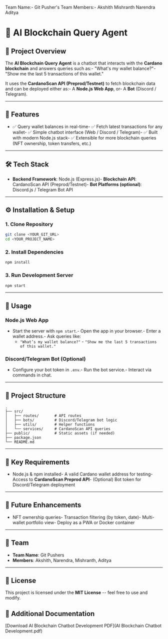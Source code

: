 Team Name:- Git Pusher's
Team Members:-
 Akshith
 Mishranth
 Narendra
 Aditya
# 🧠 AI Blockchain Query Agent

## 📌 Project Overview

The **AI Blockchain Query Agent** is a chatbot that interacts with the
**Cardano blockchain** and answers queries such as:- "What's my wallet balance?"- "Show me the last 5 transactions of this wallet."

It uses the **CardanoScan API (Preprod/Testnet)** to fetch blockchain
data and can be deployed either as:- A **Node.js Web App**, or- A **Bot** (Discord / Telegram).

------------------------------------------------------------------------

## 🚀 Features

-   ✅ Query wallet balances in real-time-   ✅ Fetch latest transactions for any wallet-   ✅ Simple chatbot interface (Web / Discord / Telegram)-   ✅ Built with modern Node.js stack-   ✅ Extensible for more blockchain queries (NFT ownership, token
    transfers, etc.)

------------------------------------------------------------------------

## 🛠️ Tech Stack

-   **Backend Framework**: Node.js (Express.js)-   **Blockchain API**: CardanoScan API (Preprod/Testnet)-   **Bot Platforms (optional)**: Discord.js / Telegram Bot API

------------------------------------------------------------------------

## ⚙️ Installation & Setup

### 1. Clone Repository

``` sh
git clone <YOUR_GIT_URL>
cd <YOUR_PROJECT_NAME>
```

### 2. Install Dependencies

``` sh
npm install
```

### 3. Run Development Server

``` sh
npm start
```

------------------------------------------------------------------------

## 🧩 Usage

### Node.js Web App

-   Start the server with `npm start`.-   Open the app in your browser.-   Enter a wallet address.-   Ask queries like:
    -   `"What’s my wallet balance?"`    -   `"Show me the last 5 transactions of this wallet."`

### Discord/Telegram Bot (Optional)

-   Configure your bot token in `.env`.-   Run the bot service.-   Interact via commands in chat.

------------------------------------------------------------------------

## 📖 Project Structure

    .
    ├── src/
    │   ├── routes/       # API routes
    │   ├── bots/         # Discord/Telegram bot logic
    │   ├── utils/        # Helper functions
    │   └── services/     # CardanoScan API queries
    ├── public/           # Static assets (if needed)
    ├── package.json
    └── README.md

------------------------------------------------------------------------

## 🔑 Key Requirements

-   Node.js & npm installed-   A valid Cardano wallet address for testing-   Access to **CardanoScan Preprod API**-   (Optional) Bot token for Discord/Telegram deployment

------------------------------------------------------------------------

## 🚀 Future Enhancements

-   NFT ownership queries-   Transaction filtering (by token, date)-   Multi-wallet portfolio view-   Deploy as a PWA or Docker container

------------------------------------------------------------------------

## 👥 Team

- **Team Name**: Git Pushers
- **Members**: Akshith, Narendra, Mishranth, Aditya

------------------------------------------------------------------------

## 📜 License

This project is licensed under the **MIT License** -- feel free to use
and modify.


## 📄 Additional Documentation

[Download AI Blockchain Chatbot Development PDF](AI Blockchain Chatbot Development.pdf)
